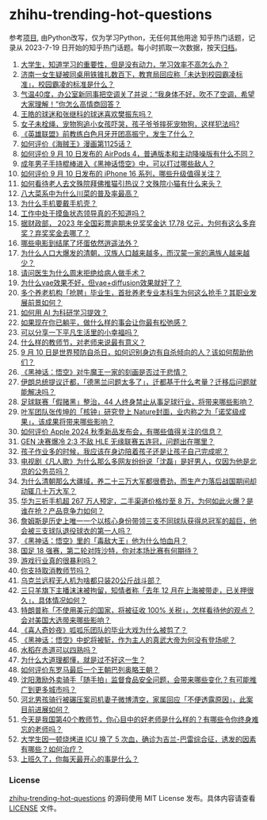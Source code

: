 # zhihu-trending-hot-questions
参考[项目](https://github.com/justjavac/zhihu-trending-hot-questions), 由Python改写，仅为学习Python，无任何其他用途
知乎热门话题，记录从 2023-7-19
日开始的知乎热门话题。每小时抓取一次数据，按天[归档](./data)。
<!-- BEGIN -->
<!-- 最后更新时间 2024-09-10 05:20:55.575754 -->
1. [大学生，知道学习的重要性，但是没有动力，学习效率不高怎么办？](https://www.zhihu.com/question/666489057)
1. [济南一女生疑被同桌用铁锥扎数百下，教育局回应称「未达到校园霸凌标准」，校园霸凌的标准是什么？](https://www.zhihu.com/question/666641156)
1. [气温40度，办公室新同事把空调关了并说：“我身体不好，吹不了空调，希望大家理解！”你怎么高情商回答？](https://www.zhihu.com/question/666691632)
1. [王皓的球迷和张继科的球迷喜欢樊振东吗？](https://www.zhihu.com/question/666594740)
1. [女子未栓绳，宠物狗追小女孩吓哭，孩子爷爷摔死宠物狗，这样犯法吗?](https://www.zhihu.com/question/666302761)
1. [《英雄联盟》前教练白色月牙开团高振宁，发生了什么？](https://www.zhihu.com/question/666650643)
1. [如何评价《海贼王》漫画第1125话？](https://www.zhihu.com/question/666453913)
1. [如何评价 9 月 10 日发布的 AirPods 4，普通版本和主动降噪版有什么不同？](https://www.zhihu.com/question/666698837)
1. [成年男子手持棍棒进入《黑神话悟空》中，可以打过哪些敌人？](https://www.zhihu.com/question/666160598)
1. [如何评价 9 月 10 日发布的 iPhone 16  系列，哪些升级值得关注？](https://www.zhihu.com/question/666699170)
1. [如何看待老人去文殊院拜佛推猫引热议？文殊院小猫有什么来头？](https://www.zhihu.com/question/666400319)
1. [八大菜系中为什么川菜的普及率最高？](https://www.zhihu.com/question/660163455)
1. [为什么手机要戴手机壳？](https://www.zhihu.com/question/633879791)
1. [工作中处于摸鱼状态领导真的不知道吗？](https://www.zhihu.com/question/666058474)
1. [据财政部， 2023 年全国彩票逾期未兑奖奖金达 17.78 亿元，为何有这么多弃奖？弃奖奖金去哪了？](https://www.zhihu.com/question/666626634)
1. [哪些电影到结尾了坏蛋依然逍遥法外？](https://www.zhihu.com/question/31856109)
1. [为什么人口大爆发的清朝，汉族人口越来越多，而汉蒙一家的满族人越来越少？](https://www.zhihu.com/question/571789240)
1. [请问医生为什么周末拒绝给病人做手术？](https://www.zhihu.com/question/665849452)
1. [为什么vae效果不好，但vae+diffusion效果就好了？](https://www.zhihu.com/question/649097976)
1. [多个养老机构「抢聘」毕业生，首批养老专业本科生为何这么抢手？其职业发展前景如何？](https://www.zhihu.com/question/666647367)
1. [如何用 AI 为科研学习提效？](https://www.zhihu.com/question/666088182)
1. [如果现在你已躺平，做什么样的事会让你最有松弛感？](https://www.zhihu.com/question/666307071)
1. [可以分享一下平凡生活里的小幸福吗？](https://www.zhihu.com/question/478867747)
1. [什么样的教师节，对老师来说最有意义？](https://www.zhihu.com/question/666249960)
1. [9 月 10 日是世界预防自杀日，如何识别身边有自杀倾向的人？该如何帮助他们？](https://www.zhihu.com/question/666259325)
1. [《黑神话：悟空》对牛魔王一家的刻画是否过于悲情？](https://www.zhihu.com/question/665340197)
1. [伊朗总统提议迁都，「德黑兰问题太多了」，迁都基于什么考量？迁移后问题就能解决吗？](https://www.zhihu.com/question/666634392)
1. [足球联赛「假赌黑」整治，44 人终身禁止从事足球行业，将带来哪些影响？](https://www.zhihu.com/question/666729595)
1. [叶军团队张传坤的「核钟」研究登上 Nature封面，业内称之为「诺奖级成果」，该成果将带来哪些影响？](https://www.zhihu.com/question/666654065)
1. [如何评价 Apple 2024 秋季新品发布会，有哪些值得关注的信息？](https://www.zhihu.com/question/666680642)
1. [GEN 决赛爆冷 2:3 不敌 HLE 无缘联赛五连冠，问题出在哪里？](https://www.zhihu.com/question/666587333)
1. [孩子作业多的时候，我应该在身边陪着孩子还是让孩子自己完成呢？](https://www.zhihu.com/question/662860559)
1. [电视剧《凡人歌》为什么那么多网友纷纷说「沈磊」是好男人，仅因为他是北京的公务员吗？](https://www.zhihu.com/question/666406124)
1. [为什么清朝那么大疆域，养二十三万大军都很费劲，而生产力落后战国期间却动辄几十万大军？](https://www.zhihu.com/question/659980730)
1. [华为三折手机超 267 万人预定，二手渠道价格炒至 8 万，为何如此火爆？是谁在抢？产品竞争力如何？](https://www.zhihu.com/question/666631986)
1. [詹姆斯是历史上唯一一个以核心身份带领三支不同球队获得总冠军的超巨，他会被三支球队退役球衣的第一人吗？](https://www.zhihu.com/question/666457838)
1. [《黑神话：悟空》里的「毒敌大王」他为什么怕血月？](https://www.zhihu.com/question/665619611)
1. [国足 18 强赛，第二轮对阵沙特，你对本场比赛有何期待？](https://www.zhihu.com/question/666637649)
1. [游戏行业真的很暴利吗？](https://www.zhihu.com/question/54400008)
1. [你支持取消教师节吗？](https://www.zhihu.com/question/665897283)
1. [乌克兰远程无人机为啥都只装20公斤战斗部？](https://www.zhihu.com/question/665989588)
1. [三只羊旗下主播沫沫被拘留，知情者称「去年 12 月在上海被带走，已关押很久」，具体情况如何？](https://www.zhihu.com/question/666575662)
1. [特朗普称「不使用美元的国家，将被征收 100% 关税」，怎样看待他的观点？会对美国大选带来哪些影响？](https://www.zhihu.com/question/666628390)
1. [《喜人奇妙夜》呱呱乐团队的毕业大戏为什么被剪了？](https://www.zhihu.com/question/666364218)
1. [《黑神话：悟空》中蛇将被斩，作为主人的真武大帝为何没有登场呢？](https://www.zhihu.com/question/665715747)
1. [水稻在赤道可以四熟吗？](https://www.zhihu.com/question/52910720)
1. [为什么大道理都懂，就是过不好这一生？](https://www.zhihu.com/question/665968405)
1. [如何评价东罗马最后一个王朝巴列奥略王朝？](https://www.zhihu.com/question/563739381)
1. [沈阳激励外卖骑手「随手拍」监督食品安全问题，会带来哪些变化？有可能推广到更多城市吗？](https://www.zhihu.com/question/666558394)
1. [河北男孩骑行被碾压案司机妻子微博清空，家属回应「不便透露原因」，此案目前进展如何？](https://www.zhihu.com/question/666633656)
1. [今天是我国第40个教师节，你心目中的好老师是什么样的？有哪些令你终身难忘的老师吗？](https://www.zhihu.com/question/666626164)
1. [大学生因一顿烧烤进 ICU 换了 5 次血，确诊为吉兰-巴雷综合征，诱发的因素有哪些？如何治疗？](https://www.zhihu.com/question/666577659)
1. [上班久了，你每天最开心的事是什么？](https://www.zhihu.com/question/666155223)
<!-- END -->
### License
[zhihu-trending-hot-questions](https://github.com/yaogengzhu/zhihu-trending-hot-questions)
的源码使用 MIT License 发布。具体内容请查看 [LICENSE](./LICENSE) 文件。
